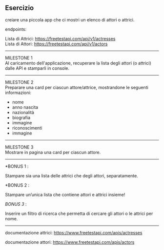 ## Esercizio

creiare una piccola app che ci mostri un elenco di attori o attrici.  

endpoints:  

Lista di Attrici:   https://freetestapi.com/api/v1/actresses  
Lista di Attori:  https://freetestapi.com/api/v1/actors     

---

MILESTONE 1  
Al caricamento dell'applicazione, recuperare la lista degli attori (o attrici) dalle API e stamparli in console.  

---
MILESTONE 2  
Preparare una card per ciascun attore/attrice, mostrandone le seguenti informazioni:
- nome
- anno nascita
- nazionalità
- biografia
- immagine
- riconoscimenti
- immagine    
--- 
MILESTONE 3  
Mostrare in pagina una card per ciascun attore.  

---
*BONUS 1 :  

Stampare sia una lista delle attrici che degli attori, separatamente.  

*BONUS 2 :  

Stampare un’unica lista che contiene attori e attrici insieme!  

*BONUS 3* :  

Inserire un filtro di ricerca che permetta di cercare gli attori o le attrici per nome.   

---

documentazione attrici: https://www.freetestapi.com/apis/actresses  

documentazione attori: https://www.freetestapi.com/apis/actors